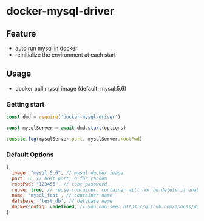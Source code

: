 docker-mysql-driver
=================

## Feature

- auto run mysql in docker
- reinitialize the environment at each start

## Usage

- docker pull mysql image (default: mysql:5.6)

### Getting start

```js
const dmd = require('docker-mysql-driver')

const mysqlServer = await dmd.start(options)

console.log(mysqlServer.port, mysqlServer.rootPwd)
```

### Default Options

```js
{
  image: "mysql:5.6", // mysql docker image
  port: 0, // host port, 0 for random
  rootPwd: "123456", // root password
  reuse: true, // reuse container, container will not be delete if enabled
  name: 'mysql_test', // container name
  database: 'test_db', // database name
  dockerConfig: undefined, // you can see: https://github.com/apocas/dockerode
}
```
